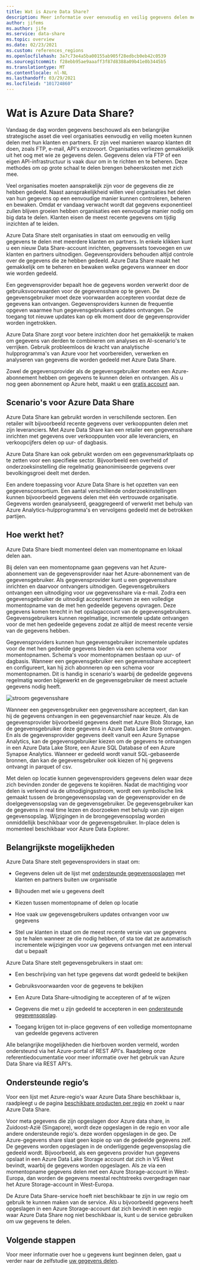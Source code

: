 ```yaml
---
title: Wat is Azure Data Share?
description: Meer informatie over eenvoudig en veilig gegevens delen met meerdere klanten en partners, met behulp van Azure Data Share.
author: jifems
ms.author: jife
ms.service: data-share
ms.topic: overview
ms.date: 02/23/2021
ms.custom: references_regions
ms.openlocfilehash: 3a7c73e4a5ba00155ab905f28edbcb0eb42c0539
ms.sourcegitcommit: f28ebb95ae9aaaff3f87d8388a09b41e0b3445b5
ms.translationtype: MT
ms.contentlocale: nl-NL
ms.lasthandoff: 03/29/2021
ms.locfileid: "101724860"
---
```

# <a name="what-is-azure-data-share"></a>Wat is Azure Data Share?

Vandaag de dag worden gegevens beschouwd als een belangrijke strategische asset die veel organisaties eenvoudig en veilig moeten kunnen delen met hun klanten en partners. Er zijn veel manieren waarop klanten dit doen, zoals FTP, e-mail, API's enzovoort. Organisaties verliezen gemakkelijk uit het oog met wie ze gegevens delen. Gegevens delen via FTP of een eigen API-infrastructuur is vaak duur om in te richten en te beheren. Deze methodes om op grote schaal te delen brengen beheerskosten met zich mee. 

Veel organisaties moeten aansprakelijk zijn voor de gegevens die ze hebben gedeeld. Naast aansprakelijkheid willen veel organisaties het delen van hun gegevens op een eenvoudige manier kunnen controleren, beheren en bewaken. Omdat er vandaag verwacht wordt dat gegevens exponentieel zullen blijven groeien hebben organisaties een eenvoudige manier nodig om big data te delen. Klanten eisen de meest recente gegevens om tijdig inzichten af te leiden.

Azure Data Share stelt organisaties in staat om eenvoudig en veilig gegevens te delen met meerdere klanten en partners. In enkele klikken kunt u een nieuw Data Share-account inrichten, gegevenssets toevoegen en uw klanten en partners uitnodigen. Gegevensproviders behouden altijd controle over de gegevens die ze hebben gedeeld. Azure Data Share maakt het gemakkelijk om te beheren en bewaken welke gegevens wanneer en door wie worden gedeeld. 

Een gegevensprovider bepaalt hoe de gegevens worden verwerkt door de gebruiksvoorwaarden voor de gegevensshare op te geven. De gegevensgebruiker moet deze voorwaarden accepteren voordat deze de gegevens kan ontvangen. Gegevensproviders kunnen de frequentie opgeven waarmee hun gegevensgebruikers updates ontvangen. De toegang tot nieuwe updates kan op elk moment door de gegevensprovider worden ingetrokken. 

Azure Data Share zorgt voor betere inzichten door het gemakkelijk te maken om gegevens van derden te combineren om analyses en AI-scenario's te verrijken. Gebruik probleemloos de kracht van analytische hulpprogramma's van Azure voor het voorbereiden, verwerken en analyseren van gegevens die worden gedeeld met Azure Data Share. 

Zowel de gegevensprovider als de gegevensgebruiker moeten een Azure-abonnement hebben om gegevens te kunnen delen en ontvangen. Als u nog geen abonnement op Azure hebt, maakt u een [gratis account](https://azure.microsoft.com/free/) aan.

## <a name="scenarios-for-azure-data-share"></a>Scenario's voor Azure Data Share

Azure Data Share kan gebruikt worden in verschillende sectoren. Een retailer wilt bijvoorbeeld recente gegevens over verkooppunten delen met zijn leveranciers. Met Azure Data Share kan een retailer een gegevensshare inrichten met gegevens over verkooppunten voor alle leveranciers, en verkoopcijfers delen op uur- of dagbasis. 

Azure Data Share kan ook gebruikt worden om een gegevensmarktplaats op te zetten voor een specifieke sector. Bijvoorbeeld een overheid of onderzoeksinstelling die regelmatig geanonimiseerde gegevens over bevolkingsgroei deelt met derden. 

Een andere toepassing voor Azure Data Share is het opzetten van een gegevensconsortium. Een aantal verschillende onderzoekinstellingen kunnen bijvoorbeeld gegevens delen met één vertrouwde organisatie. Gegevens worden geanalyseerd, geaggregeerd of verwerkt met behulp van Azure Analytics-hulpprogramma's en vervolgens gedeeld met de betrokken partijen. 

## <a name="how-it-works"></a>Hoe werkt het?

Azure Data Share biedt momenteel delen van momentopname en lokaal delen aan. 

Bij delen van een momentopname gaan gegevens van het Azure-abonnement van de gegevensprovider naar het Azure-abonnement van de gegevensgebruiker. Als gegevensprovider kunt u een gegevensshare inrichten en daarvoor ontvangers uitnodigen. Gegevensgebruikers ontvangen een uitnodiging voor uw gegevensshare via e-mail. Zodra een gegevensgebruiker de uitnodigt accepteert kunnen ze een volledige momentopname van de met hen gedeelde gegevens opvragen. Deze gegevens komen terecht in het opslagaccount van de gegevensgebruikers. Gegevensgebruikers kunnen regelmatige, incrementele update ontvangen voor de met hen gedeelde gegevens zodat ze altijd de meest recente versie van de gegevens hebben. 

Gegevensproviders kunnen hun gegevensgebruiker incrementele updates voor de met hen gedeelde gegevens bieden via een schema voor momentopnamen. Schema's voor momentopnamen bestaan op uur- of dagbasis. Wanneer een gegevensgebruiker een gegevensshare accepteert en configureert, kan hij zich abonneren op een schema voor momentopnamen. Dit is handig in scenario's waarbij de gedeelde gegevens regelmatig worden bijgewerkt en de gegevensgebruiker de meest actuele gegevens nodig heeft. 

![stroom gegevensshare](media/data-share-flow.png)

Wanneer een gegevensgebruiker een gegevensshare accepteert, dan kan hij de gegevens ontvangen in een gegevensarchief naar keuze. Als de gegevensprovider bijvoorbeeld gegevens deelt met Azure Blob Storage, kan de gegevensgebruiker deze gegevens in Azure Data Lake Store ontvangen. En als de gegevensprovider gegevens deelt vanuit een Azure Synapse Analytics, kan de gegevensgebruiker kiezen om de gegevens te ontvangen in een Azure Data Lake Store, een Azure SQL Database of een Azure Synapse Analytics. Wanneer er gedeeld wordt vanuit SQL-gebaseerde bronnen, dan kan de gegevensgebruiker ook kiezen of hij gegevens ontvangt in parquet of csv. 

Met delen op locatie kunnen gegevensproviders gegevens delen waar deze zich bevinden zonder de gegevens te kopiëren. Nadat de machtiging voor delen is verleend via de uitnodigingsstroom, wordt een symbolische link gemaakt tussen de brongegevensopslag van de gegevensprovider en de doelgegevensopslag van de gegevensgebruiker. De gegevensgebruiker kan de gegevens in real time lezen en doorzoeken met behulp van zijn eigen gegevensopslag. Wijzigingen in de brongegevensopslag worden onmiddellijk beschikbaar voor de gegevensgebruiker. In-place delen is momenteel beschikbaar voor Azure Data Explorer.

## <a name="key-capabilities"></a>Belangrijkste mogelijkheden

Azure Data Share stelt gegevensproviders in staat om:

* Gegevens delen uit de lijst met [ondersteunde gegevensopslagen](supported-data-stores.md) met klanten en partners buiten uw organisatie

* Bijhouden met wie u gegevens deelt

* Kiezen tussen momentopname of delen op locatie

* Hoe vaak uw gegevensgebruikers updates ontvangen voor uw gegevens

* Stel uw klanten in staat om de meest recente versie van uw gegevens op te halen wanneer ze die nodig hebben, of sta toe dat ze automatisch incrementele wijzigingen voor uw gegevens ontvangen met een interval dat u bepaalt

Azure Data Share stelt gegevensgebruikers in staat om: 

* Een beschrijving van het type gegevens dat wordt gedeeld te bekijken

* Gebruiksvoorwaarden voor de gegevens te bekijken

* Een Azure Data Share-uitnodiging te accepteren of af te wijzen

* Gegevens die met u zijn gedeeld te accepteren in een [ondersteunde gegevensopslag](supported-data-stores.md).

* Toegang krijgen tot in-place gegevens of een volledige momentopname van gedeelde gegevens activeren

Alle belangrijke mogelijkheden die hierboven worden vermeld, worden ondersteund via het Azure-portal of REST API's. Raadpleeg onze referentiedocumentatie voor meer informatie over het gebruik van Azure Data Share via REST API's. 

## <a name="supported-regions"></a>Ondersteunde regio’s

Voor een lijst met Azure-regio's waar Azure Data Share beschikbaar is, raadpleegt u de pagina [beschikbare producten per regio](https://azure.microsoft.com/global-infrastructure/services/?products=data-share) en zoekt u naar Azure Data Share. 

Voor meta gegevens die zijn opgeslagen door Azure data share, in Zuidoost-Azië (Singapore), wordt deze opgeslagen in de regio en voor alle andere ondersteunde regio's. deze worden opgeslagen in de geo. De Azure-gegevens share slaat geen kopie op van de gedeelde gegevens zelf. De gegevens worden opgeslagen in de onderliggende gegevensopslag die gedeeld wordt. Bijvoorbeeld, als een gegevens provider hun gegevens opslaat in een Azure Data Lake Storage account dat zich in VS West bevindt, waarbij de gegevens worden opgeslagen. Als ze via een momentopname gegevens delen met een Azure Storage-account in West-Europa, dan worden de gegevens meestal rechtstreeks overgedragen naar het Azure Storage-account in West-Europa. 

De Azure Data Share-service hoeft niet beschikbaar te zijn in uw regio om gebruik te kunnen maken van de service. Als u bijvoorbeeld gegevens heeft opgeslagen in een Azure Storage-account dat zich bevindt in een regio waar Azure Data Share nog niet beschikbaar is, kunt u de service gebruiken om uw gegevens te delen. 

## <a name="next-steps"></a>Volgende stappen

Voor meer informatie over hoe u gegevens kunt beginnen delen, gaat u verder naar de zelfstudie [uw gegevens delen](share-your-data.md).
